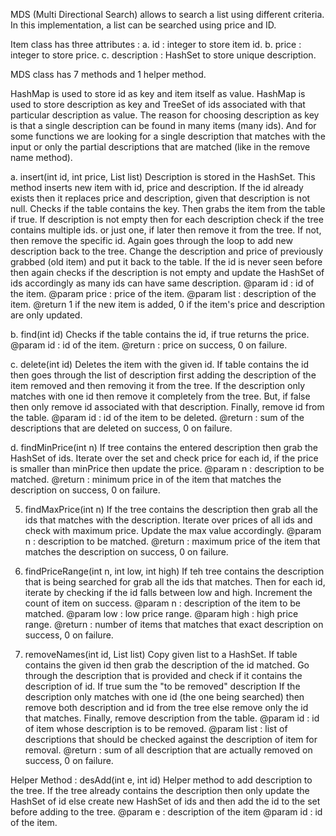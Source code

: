 MDS (Multi Directional Search) allows to search a list using different criteria. In this implementation, a list can be searched using price and ID. 

Item class has three attributes : 
	a. id : integer to store item id.
	b. price : integer to store price.
	c. description : HashSet to store unique description.

MDS class has 7 methods and 1 helper method.

HashMap is used to store id as key and item itself as value.
HashMap is used to store description as key and TreeSet of ids associated
with that particular description as value. The reason for choosing description as key is that a single description can be found in many items (many ids). And for some functions we are looking for a single description that matches with the input or only the partial descriptions that are matched (like in the remove name method).


a. insert(int id, int price, List<Integer> list)
     Description is stored in the HashSet.
     This method inserts new item with id, price and description. If the id already exists then it replaces price and
     description, given that description is not null.
     Checks if the table contains the key. Then grabs the item from the table if true. If description is not empty then for each description check if the tree contains multiple ids.   or just one, if later then remove it from the tree. If not, then remove the specific id.
     Again goes through the loop to add new description back to the tree. Change the description and price of previously grabbed (old item) and put it back to the table.
     If the id is never seen before then again checks if the description is not empty and update the HashSet of ids accordingly as many ids can have same description.
     @param id : id of the item.
     @param price : price of the item.
     @param list : description of the item.
     @return 1 if the new item is added, 0 if the item's price and description are only updated.
     
b.  find(int id)
     Checks if the table contains the id, if true returns the price.
     @param id : id of the item.
     @return : price on success, 0 on failure.

c.	delete(int id)
     Deletes the item with the given id.
     If table contains the id then goes through the list of description first adding the description of the item removed and then removing
     it from the tree. If the description only matches with one id then remove it completely from the tree. But, if false then only remove
     id associated with that description. Finally, remove id from the table.
     @param id : id of the item to be deleted.
     @return : sum of the descriptions that are deleted on success, 0 on failure.

d.	findMinPrice(int n)
     If tree contains the entered description then grab the HashSet of ids. Iterate over the set and check price for each id, if the price is smaller than minPrice then update the price.
     @param n : description to be matched.
     @return : minimum price in of the item that matches the description on success, 0 on failure.

5.	findMaxPrice(int n)
     If the tree contains the description then grab all the ids that matches with the description. Iterate over prices of all ids and check with maximum price. Update the max value accordingly.
     @param n : description to be matched.
     @return : maximum price of the item that matches the description on success, 0 on failure.

6.	findPriceRange(int n, int low, int high)
     If teh tree contains the description that is being searched for grab all the ids that matches. Then for each id, iterate by checking if the id falls between low and high. Increment the count of item on success.
     @param n : description of the item to be matched.
     @param low : low price range.
     @param high : high price range.
     @return : number of items that matches that exact description on success, 0 on failure.

7.	removeNames(int id, List<Integer> list)	
	Copy given list to a HashSet.
    If table contains the given id then grab the description of the id matched.
    Go through the description that is provided and check if it contains the description of id. If true sum the "to be removed" description
    If the description only matches with one id (the one being searched) then remove both description and id from the tree
    else remove only the id that matches. Finally, remove description from the table.
    @param id : id of item whose description is to be removed.
    @param list : list of descriptions that should be checked against the description of item for removal.
    @return : sum of all description that are actually removed on success, 0 on failure.
    
Helper Method : desAdd(int e, int id)
     Helper method to add description to the tree.
     If the tree already contains the description then only update the HashSet of id else create new HashSet of ids and then add the id to the set
     before adding to the tree.
     @param e : description of the item
     @param id : id of the item.
        

